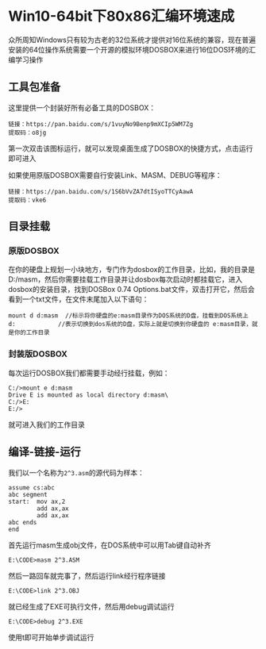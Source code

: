 # Win10-64bit下80x86汇编环境速成

众所周知Windows只有较为古老的32位系统才提供对16位系统的兼容，现在普遍安装的64位操作系统需要一个开源的模拟环境DOSBOX来进行16位DOS环境的汇编学习操作

## 工具包准备

这里提供一个封装好所有必备工具的DOSBOX：

```
链接：https://pan.baidu.com/s/1vuyNo9Benp9mXCIp5WM7Zg 
提取码：o8jg 
```

第一次双击该图标运行，就可以发现桌面生成了DOSBOX的快捷方式，点击运行即可进入

如果使用原版DOSBOX需要自行安装Link、MASM、DEBUG等程序：

```
链接：https://pan.baidu.com/s/1S6bVvZA7dtISyoTTCyAawA 
提取码：vke6 
```

## 目录挂载

### 原版DOSBOX

在你的硬盘上规划一小块地方，专门作为dosbox的工作目录，比如，我的目录是D:/masm，然后你需要挂载工作目录并让dosbox每次启动时都挂载它，进入dosbox的安装目录，找到DOSBox 0.74 Options.bat文件，双击打开它，然后会看到一个txt文件，在文件末尾加入以下语句：

```
mount d d:masm  //标示将你硬盘的e:masm目录作为DOS系统的D盘，挂载到DOS系统上
d:            //表示切换到dos系统的D盘，实际上就是切换到你硬盘的 e:masm目录，就是你的工作目录
```

### 封装版DOSBOX

每次运行DOSBOX我们都需要手动经行挂载，例如：

```
C:/>mount e d:masm
Drive E is mounted as local directory d:masm\
C:/>E:
E:/>
```

就可进入我们的工作目录

## 编译-链接-运行

我们以一个名称为`2^3.asm`的源代码为样本：

```assembly
assume cs:abc
abc segment
start:	mov ax,2		
		add ax,ax
		add ax,ax		
abc ends
end
```

首先运行masm生成obj文件，在DOS系统中可以用Tab键自动补齐

```
E:\CODE>masm 2^3.ASM
```

然后一路回车就完事了，然后运行link经行程序链接

```
E:\CODE>link 2^3.OBJ
```

就已经生成了EXE可执行文件，然后用debug调试运行

```
E:\CODE>debug 2^3.EXE
```

使用t即可开始单步调试运行